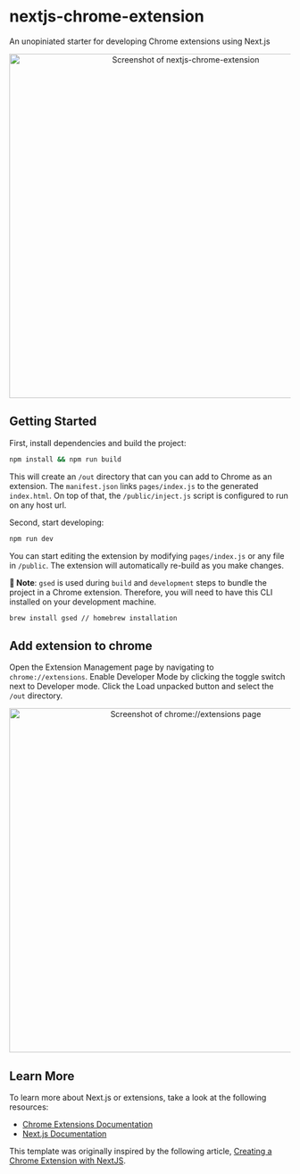 # nextjs-chrome-extension

An unopiniated starter for developing Chrome extensions using Next.js

<p align="center">
<img src="./images/nextjs-chrome-extension.png" alt="Screenshot of nextjs-chrome-extension" width="616">
</p>
  
## Getting Started

First, install dependencies and build the project:
```bash
npm install && npm run build
```
This will create an `/out` directory that can you can add to Chrome as an extension. The `manifest.json` links `pages/index.js` to the generated `index.html`. On top of that, the `/public/inject.js` script is configured to run on any host url.

Second, start developing:
```bash
npm run dev
```
You can start editing the extension by modifying `pages/index.js` or any file in `/public`. The extension will automatically re-build as you make changes.

**🚩 Note**: `gsed` is used during `build` and `development` steps to bundle the project in a Chrome extension. Therefore, you will need to have this CLI installed on your development machine.
```bash
brew install gsed // homebrew installation
```

## Add extension to chrome

Open the Extension Management page by navigating to `chrome://extensions`. Enable Developer Mode by clicking the toggle switch next to Developer mode. Click the Load unpacked button and select the `/out` directory.

<p align="center">
<img src="/images/add-extension-to-chrome.png" alt="Screenshot of chrome://extensions page" width="616">
</p>

## Learn More

To learn more about Next.js or extensions, take a look at the following resources:

- [Chrome Extensions Documentation](https://developer.chrome.com/docs/extensions/)
- [Next.js Documentation](https://nextjs.org/docs)

This template was originally inspired by the following article, [Creating a Chrome Extension with NextJS](https://aaronscherer.me/blog/post/creating-a-chrome-extension-with-nextjs).


